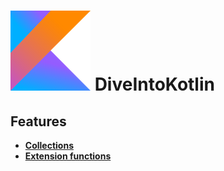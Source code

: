 # ![alt text](img/kotlin.png)  DiveIntoKotlin 

## Features 

* **[Collections](src/main/kotlin/Collection.kt)**
* **[Extension functions](src/main/kotlin/ExtensionFunction.kt)**